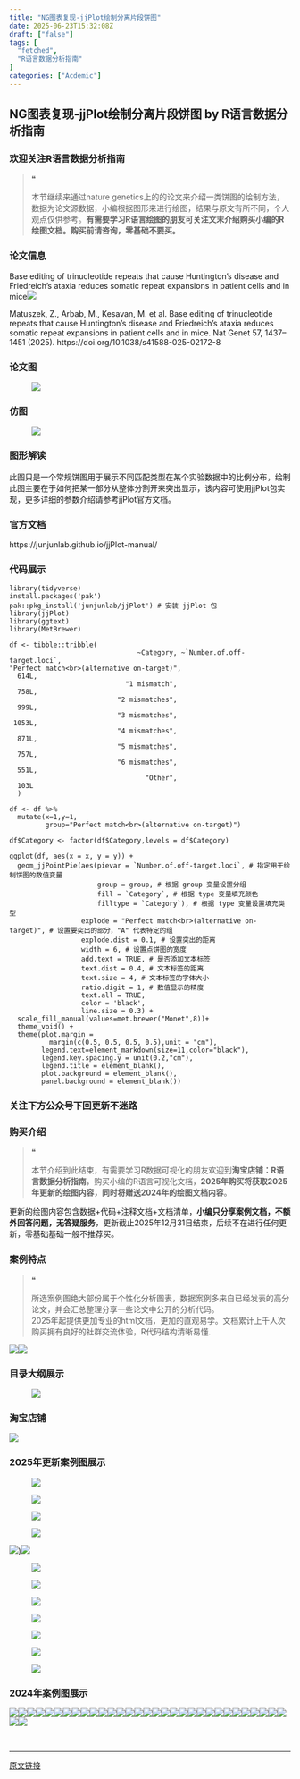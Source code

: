 ```yaml
---
title: "NG图表复现-jjPlot绘制分离片段饼图"
date: 2025-06-23T15:32:08Z
draft: ["false"]
tags: [
  "fetched",
  "R语言数据分析指南"
]
categories: ["Acdemic"]
---
```

NG图表复现-jjPlot绘制分离片段饼图 by R语言数据分析指南
------
<div><section data-tool="mdnice编辑器" data-website="https://www.mdnice.com" data-pm-slice="0 0 []"><h3 data-cacheurl="" data-remoteid="" data-tool="mdnice编辑器"><span></span><span><span leaf="">欢迎关注R语言数据分析指南</span></span><span></span></h3><blockquote><span><span leaf="">❝</span></span><p><span leaf="">本节继续来通过nature genetics上的的论文来介绍一类饼图的绘制方法，数据为论文源数据，小编根据图形来进行绘图，结果与原文有所不同，个人观点仅供参考。</span><strong><span leaf="">有需要学习R语言绘图的朋友可关注文末介绍购买小编的R绘图文档。购买前请咨询，零基础不要买。</span></strong></p></blockquote><h3 data-cacheurl="" data-remoteid="" data-tool="mdnice编辑器"><span></span><span><span leaf="">论文信息</span></span><span></span></h3><p data-tool="mdnice编辑器"><span leaf="">Base editing of trinucleotide repeats that cause Huntington’s disease and Friedreich’s ataxia reduces somatic repeat expansions in patient cells and in mice<img data-src="https://mmbiz.qpic.cn/mmbiz_png/EibnicgwScTAZo1j6yXlnjibhaicEiaUNK0LM3YIpKEmyuILOz9SlwVRv4Z9KRaEnWUS7ibhmPEM4TOGW3KXvkzUISsA/640?wx_fmt=png&amp;from=appmsg" data-ratio="0.4888888888888889" data-type="png" data-w="1080" data-imgfileid="100047966" src="https://mmbiz.qpic.cn/mmbiz_png/EibnicgwScTAZo1j6yXlnjibhaicEiaUNK0LM3YIpKEmyuILOz9SlwVRv4Z9KRaEnWUS7ibhmPEM4TOGW3KXvkzUISsA/640?wx_fmt=png&amp;from=appmsg"></span></p><p data-tool="mdnice编辑器"><span leaf="">Matuszek, Z., Arbab, M., Kesavan, M. et al. Base editing of trinucleotide repeats that cause Huntington’s disease and Friedreich’s ataxia reduces somatic repeat expansions in patient cells and in mice. Nat Genet 57, 1437–1451 (2025). https://doi.org/10.1038/s41588-025-02172-8</span></p><h3 data-cacheurl="" data-remoteid="" data-tool="mdnice编辑器"><span></span><span><span leaf="">论文图</span></span><span></span></h3><figure data-tool="mdnice编辑器"><span leaf=""><img data-src="https://mmbiz.qpic.cn/mmbiz_png/EibnicgwScTAZo1j6yXlnjibhaicEiaUNK0LMQKB73n49Uwt7heWsbbs8BbwJW7C2QHFCRGl73VTvtAzKib3Oa64GrKw/640?wx_fmt=png&amp;from=appmsg" data-ratio="0.4638888888888889" data-type="png" data-w="1080" data-imgfileid="100047965" src="https://mmbiz.qpic.cn/mmbiz_png/EibnicgwScTAZo1j6yXlnjibhaicEiaUNK0LMQKB73n49Uwt7heWsbbs8BbwJW7C2QHFCRGl73VTvtAzKib3Oa64GrKw/640?wx_fmt=png&amp;from=appmsg"></span></figure><h3 data-cacheurl="" data-remoteid="" data-tool="mdnice编辑器"><span></span><span><span leaf="">仿图</span></span><span></span></h3><figure data-tool="mdnice编辑器"><span leaf=""><img data-src="https://mmbiz.qpic.cn/mmbiz_png/EibnicgwScTAZo1j6yXlnjibhaicEiaUNK0LMwbghOwrc6knThwicvWHtVkDuEjt3C4QribnW1ibJ1xxW5wvaxQ4A1Bb7A/640?wx_fmt=png&amp;from=appmsg" data-ratio="0.7157407407407408" data-type="png" data-w="1080" data-imgfileid="100047964" src="https://mmbiz.qpic.cn/mmbiz_png/EibnicgwScTAZo1j6yXlnjibhaicEiaUNK0LMwbghOwrc6knThwicvWHtVkDuEjt3C4QribnW1ibJ1xxW5wvaxQ4A1Bb7A/640?wx_fmt=png&amp;from=appmsg"></span></figure><h3 data-cacheurl="" data-remoteid="" data-tool="mdnice编辑器"><span></span><span><span leaf="">图形解读</span></span><span></span></h3><p data-tool="mdnice编辑器"><span leaf="">此图只是一个常规饼图用于展示不同匹配类型在某个实验数据中的比例分布，绘制此图主要在于如何把某一部分从整体分割开来突出显示，该内容可使用jjPlot包实现，更多详细的参数介绍请参考jjPlot官方文档。</span></p><h3 data-cacheurl="" data-remoteid="" data-tool="mdnice编辑器"><span></span><span><span leaf="">官方文档</span></span><span></span></h3><p data-tool="mdnice编辑器"><span leaf="">https://junjunlab.github.io/jjPlot-manual/</span></p><h3 data-cacheurl="" data-remoteid="" data-tool="mdnice编辑器"><span></span><span><span leaf="">代码展示</span></span><span></span></h3><pre data-tool="mdnice编辑器"><span data-cacheurl="" data-remoteid=""></span><code><span><span leaf="">library</span></span><span leaf="">(tidyverse)</span><span leaf=""><br></span><span leaf="">install.packages(</span><span><span leaf="">'pak'</span></span><span leaf="">)</span><span leaf=""><br></span><span leaf="">pak::pkg_install(</span><span><span leaf="">'junjunlab/jjPlot'</span></span><span leaf="">) </span><span><span leaf=""># 安装 jjPlot 包</span></span><span leaf=""><br></span><span><span leaf="">library</span></span><span leaf="">(jjPlot) </span><span leaf=""><br></span><span><span leaf="">library</span></span><span leaf="">(ggtext)</span><span leaf=""><br></span><span><span leaf="">library</span></span><span leaf="">(MetBrewer)</span><span leaf=""><br></span><span leaf=""><br></span><span leaf="">df &lt;- tibble::tribble(</span><span leaf=""><br></span><span leaf="">                                ~Category, ~`Number.of.off-target.loci`,</span><span leaf=""><br></span><span><span leaf="">"Perfect match&lt;br&gt;(alternative on-target)"</span></span><span leaf="">,                         </span><span><span leaf="">614L</span></span><span leaf="">,</span><span leaf=""><br></span><span leaf="">                             </span><span><span leaf="">"1 mismatch"</span></span><span leaf="">,                         </span><span><span leaf="">758L</span></span><span leaf="">,</span><span leaf=""><br></span><span leaf="">                           </span><span><span leaf="">"2 mismatches"</span></span><span leaf="">,                         </span><span><span leaf="">999L</span></span><span leaf="">,</span><span leaf=""><br></span><span leaf="">                           </span><span><span leaf="">"3 mismatches"</span></span><span leaf="">,                        </span><span><span leaf="">1053L</span></span><span leaf="">,</span><span leaf=""><br></span><span leaf="">                           </span><span><span leaf="">"4 mismatches"</span></span><span leaf="">,                         </span><span><span leaf="">871L</span></span><span leaf="">,</span><span leaf=""><br></span><span leaf="">                           </span><span><span leaf="">"5 mismatches"</span></span><span leaf="">,                         </span><span><span leaf="">757L</span></span><span leaf="">,</span><span leaf=""><br></span><span leaf="">                           </span><span><span leaf="">"6 mismatches"</span></span><span leaf="">,                         </span><span><span leaf="">551L</span></span><span leaf="">,</span><span leaf=""><br></span><span leaf="">                                  </span><span><span leaf="">"Other"</span></span><span leaf="">,                         </span><span><span leaf="">103L</span></span><span leaf=""><br></span><span leaf="">  )</span><span leaf=""><br></span><span leaf=""><br></span><span leaf="">df &lt;- df %&gt;% </span><span leaf=""><br></span><span leaf="">  mutate(x=</span><span><span leaf="">1</span></span><span leaf="">,y=</span><span><span leaf="">1</span></span><span leaf="">,</span><span leaf=""><br></span><span leaf="">         group=</span><span><span leaf="">"Perfect match&lt;br&gt;(alternative on-target)"</span></span><span leaf="">)</span><span leaf=""><br></span><span leaf=""><br></span><span leaf="">df$Category &lt;- factor(df$Category,levels = df$Category)</span><span leaf=""><br></span><span leaf=""><br></span><span leaf="">ggplot(df, aes(x = x, y = y)) +</span><span leaf=""><br></span><span leaf="">  geom_jjPointPie(aes(pievar = `Number.of.off-target.loci`, </span><span><span leaf=""># 指定用于绘制饼图的数值变量</span></span><span leaf=""><br></span><span leaf="">                      group = group, </span><span><span leaf=""># 根据 group 变量设置分组</span></span><span leaf=""><br></span><span leaf="">                      fill = `Category`, </span><span><span leaf=""># 根据 type 变量填充颜色</span></span><span leaf=""><br></span><span leaf="">                      filltype = `Category`), </span><span><span leaf=""># 根据 type 变量设置填充类型</span></span><span leaf=""><br></span><span leaf="">                  explode = </span><span><span leaf="">"Perfect match&lt;br&gt;(alternative on-target)"</span></span><span leaf="">, </span><span><span leaf=""># 设置要突出的部分，"A" 代表特定的组</span></span><span leaf=""><br></span><span leaf="">                  explode.dist = </span><span><span leaf="">0.1</span></span><span leaf="">, </span><span><span leaf=""># 设置突出的距离</span></span><span leaf=""><br></span><span leaf="">                  width = </span><span><span leaf="">6</span></span><span leaf="">, </span><span><span leaf=""># 设置点饼图的宽度</span></span><span leaf=""><br></span><span leaf="">                  add.text = </span><span><span leaf="">TRUE</span></span><span leaf="">, </span><span><span leaf=""># 是否添加文本标签</span></span><span leaf=""><br></span><span leaf="">                  text.dist = </span><span><span leaf="">0.4</span></span><span leaf="">, </span><span><span leaf=""># 文本标签的距离</span></span><span leaf=""><br></span><span leaf="">                  text.size = </span><span><span leaf="">4</span></span><span leaf="">, </span><span><span leaf=""># 文本标签的字体大小</span></span><span leaf=""><br></span><span leaf="">                  ratio.digit = </span><span><span leaf="">1</span></span><span leaf="">, </span><span><span leaf=""># 数值显示的精度</span></span><span leaf=""><br></span><span leaf="">                  text.all = </span><span><span leaf="">TRUE</span></span><span leaf="">,</span><span leaf=""><br></span><span leaf="">                  color = </span><span><span leaf="">'black'</span></span><span leaf="">,</span><span leaf=""><br></span><span leaf="">                  line.size = </span><span><span leaf="">0.3</span></span><span leaf="">) + </span><span leaf=""><br></span><span leaf="">  scale_fill_manual(values=met.brewer(</span><span><span leaf="">"Monet"</span></span><span leaf="">,</span><span><span leaf="">8</span></span><span leaf="">))+</span><span leaf=""><br></span><span leaf="">  theme_void() +</span><span leaf=""><br></span><span leaf="">  theme(plot.margin = </span><span leaf=""><br></span><span leaf="">          margin(c(</span><span><span leaf="">0.5</span></span><span leaf="">, </span><span><span leaf="">0.5</span></span><span leaf="">, </span><span><span leaf="">0.5</span></span><span leaf="">, </span><span><span leaf="">0.5</span></span><span leaf="">),unit = </span><span><span leaf="">"cm"</span></span><span leaf="">),</span><span leaf=""><br></span><span leaf="">        legend.text=element_markdown(size=</span><span><span leaf="">11</span></span><span leaf="">,color=</span><span><span leaf="">"black"</span></span><span leaf="">),</span><span leaf=""><br></span><span leaf="">        legend.key.spacing.y = unit(</span><span><span leaf="">0.2</span></span><span leaf="">,</span><span><span leaf="">"cm"</span></span><span leaf="">),</span><span leaf=""><br></span><span leaf="">        legend.title = element_blank(),</span><span leaf=""><br></span><span leaf="">        plot.background = element_blank(),</span><span leaf=""><br></span><span leaf="">        panel.background = element_blank())</span><span leaf=""><br></span></code></pre><h3 data-cacheurl="" data-remoteid="" data-tool="mdnice编辑器"><span></span><span><span leaf="">关注下方公众号下回更新不迷路</span></span><span></span></h3><section nodeleaf=""><mp-common-profile data-pluginname="mpprofile" data-nickname="R语言数据分析指南" data-alias="YanJANtwo" data-from="0" data-headimg="http://mmbiz.qpic.cn/mmbiz_png/EibnicgwScTAZF0rpeZII9Ltl26VbVagriczTria1fib3XgjwwHEHFjPzkmGpqWDVVHBSzhENictUM2iavAKiaM5lc9USw/0?wx_fmt=png" data-signature="R语言重症爱好者，喜欢绘制各种精美的图表，喜欢的小伙伴可以关注我，跟我一起学习" data-id="Mzg3MzQzNTYzMw==" data-is_biz_ban="0" data-service_type="1" data-verify_status="0"></mp-common-profile></section><h3 data-cacheurl="" data-remoteid="" data-tool="mdnice编辑器"><span></span><span><span leaf="">购买介绍</span></span><span></span></h3><blockquote><span><span leaf="">❝</span></span><p><span leaf="">本节介绍到此结束，有需要学习R数据可视化的朋友欢迎到</span><strong><span leaf="">淘宝店铺：R语言数据分析指南</span></strong><span leaf="">，购买小编的R语言可视化文档，</span><strong><span leaf="">2025年购买将获取2025年更新的绘图内容，同时将赠送2024年的绘图文档内容</span></strong><span leaf="">。</span></p></blockquote><p data-tool="mdnice编辑器"><span leaf="">更新的绘图内容包含数据+代码+注释文档+文档清单，</span><strong><span leaf="">小编只分享案例文档，不额外回答问题，无答疑服务</span></strong><span leaf="">，更新截止2025年12月31日结束，后续不在进行任何更新，零基础基础一般不推荐买。</span></p><h3 data-cacheurl="" data-remoteid="" data-tool="mdnice编辑器"><span></span><span><span leaf="">案例特点</span></span><span></span></h3><blockquote><span><span leaf="">❝</span></span><p><span leaf="">所选案例图绝大部份属于个性化分析图表，数据案例多来自已经发表的高分论文，并会汇总整理分享一些论文中公开的分析代码。</span><span leaf=""><br></span><span leaf="">2025年起提供更加专业的html文档，更加的直观易学。文档累计上千人次购买拥有良好的社群交流体验，R代码结构清晰易懂.</span></p></blockquote><p data-tool="mdnice编辑器"><span leaf=""><img data-src="https://mmbiz.qpic.cn/mmbiz_png/EibnicgwScTAZo1j6yXlnjibhaicEiaUNK0LMLTz874dKzv3hLMpWlnxhXfFyFPt7pbaoM9gyh1ANB68zrJXJicp71icg/640?wx_fmt=png&amp;from=appmsg" data-ratio="0.9481481481481482" data-type="png" data-w="1080" data-imgfileid="100047968" src="https://mmbiz.qpic.cn/mmbiz_png/EibnicgwScTAZo1j6yXlnjibhaicEiaUNK0LMLTz874dKzv3hLMpWlnxhXfFyFPt7pbaoM9gyh1ANB68zrJXJicp71icg/640?wx_fmt=png&amp;from=appmsg"><img data-src="https://mmbiz.qpic.cn/mmbiz_png/EibnicgwScTAZo1j6yXlnjibhaicEiaUNK0LME8DulLib3YjI7VlibrzFuLUCSlunNWGE06FibbJlauKssWhk9CyG4zXfQ/640?wx_fmt=png&amp;from=appmsg" data-ratio="0.8712962962962963" data-type="png" data-w="1080" data-imgfileid="100047967" src="https://mmbiz.qpic.cn/mmbiz_png/EibnicgwScTAZo1j6yXlnjibhaicEiaUNK0LME8DulLib3YjI7VlibrzFuLUCSlunNWGE06FibbJlauKssWhk9CyG4zXfQ/640?wx_fmt=png&amp;from=appmsg"></span></p><h3 data-cacheurl="" data-remoteid="" data-tool="mdnice编辑器"><span></span><span><span leaf="">目录大纲展示</span></span><span></span></h3><figure data-tool="mdnice编辑器"><span leaf=""><img data-src="https://mmbiz.qpic.cn/mmbiz_png/EibnicgwScTAZo1j6yXlnjibhaicEiaUNK0LMIwjqPwHdQLtaGT6dv8IXicFJguUOia9r4h9UV02NIcdODVKfaGujkmvA/640?wx_fmt=png&amp;from=appmsg" data-ratio="0.4722222222222222" data-type="png" data-w="1080" data-imgfileid="100047973" src="https://mmbiz.qpic.cn/mmbiz_png/EibnicgwScTAZo1j6yXlnjibhaicEiaUNK0LMIwjqPwHdQLtaGT6dv8IXicFJguUOia9r4h9UV02NIcdODVKfaGujkmvA/640?wx_fmt=png&amp;from=appmsg"></span></figure><h3 data-cacheurl="" data-remoteid="" data-tool="mdnice编辑器"><span></span><span><span leaf="">淘宝店铺</span></span><span></span></h3><section nodeleaf=""><img data-src="https://mmbiz.qpic.cn/mmbiz_jpg/EibnicgwScTAbvhPDLGT8NaialEsht92PTYNJWpmVLfoYGic1uha5FyBrDCibibZCLjiazgvpT1XcdwibfVywD2el0VAgg/640?wx_fmt=jpeg" data-ratio="1.0210420841683367" data-s="300,640" data-type="jpeg" data-w="998" type="block" data-imgfileid="100019415" src="https://mmbiz.qpic.cn/mmbiz_jpg/EibnicgwScTAbvhPDLGT8NaialEsht92PTYNJWpmVLfoYGic1uha5FyBrDCibibZCLjiazgvpT1XcdwibfVywD2el0VAgg/640?wx_fmt=jpeg"></section><h3 data-cacheurl="" data-remoteid="" data-tool="mdnice编辑器"><span></span><span><span leaf="">2025年更新案例图展示</span></span><span></span></h3><figure data-tool="mdnice编辑器"><span leaf=""><img data-src="https://mmbiz.qpic.cn/mmbiz_jpg/EibnicgwScTAZo1j6yXlnjibhaicEiaUNK0LM9pibfx2iaZo4WHbxEAjmGJibPRuJSkuXKKzB4Z1fo3P1HUHUhwnia36dLA/640?wx_fmt=jpeg&amp;from=appmsg" data-ratio="0.44351851851851853" data-type="jpeg" data-w="1080" data-imgfileid="100047971" src="https://mmbiz.qpic.cn/mmbiz_jpg/EibnicgwScTAZo1j6yXlnjibhaicEiaUNK0LM9pibfx2iaZo4WHbxEAjmGJibPRuJSkuXKKzB4Z1fo3P1HUHUhwnia36dLA/640?wx_fmt=jpeg&amp;from=appmsg"></span></figure><figure data-tool="mdnice编辑器"><span leaf=""><img data-src="https://mmbiz.qpic.cn/mmbiz_jpg/EibnicgwScTAZo1j6yXlnjibhaicEiaUNK0LMaGGmaRLNXicEiaT22mGO1HTZH9PQdaNLHG1VTxGXv5tN4s5SSZGtQSyg/640?wx_fmt=jpeg&amp;from=appmsg" data-ratio="0.5148148148148148" data-type="jpeg" data-w="1080" data-imgfileid="100047969" src="https://mmbiz.qpic.cn/mmbiz_jpg/EibnicgwScTAZo1j6yXlnjibhaicEiaUNK0LMaGGmaRLNXicEiaT22mGO1HTZH9PQdaNLHG1VTxGXv5tN4s5SSZGtQSyg/640?wx_fmt=jpeg&amp;from=appmsg"></span></figure><figure data-tool="mdnice编辑器"><span leaf=""><img data-src="https://mmbiz.qpic.cn/mmbiz_jpg/EibnicgwScTAZo1j6yXlnjibhaicEiaUNK0LMUebRAAJpK1nlk3ulIKyeTl7p5ddkwOxtB9UkicMWqfZNxEQCRmX9Yug/640?wx_fmt=jpeg&amp;from=appmsg" data-ratio="0.41944444444444445" data-type="jpeg" data-w="1080" data-imgfileid="100047972" src="https://mmbiz.qpic.cn/mmbiz_jpg/EibnicgwScTAZo1j6yXlnjibhaicEiaUNK0LMUebRAAJpK1nlk3ulIKyeTl7p5ddkwOxtB9UkicMWqfZNxEQCRmX9Yug/640?wx_fmt=jpeg&amp;from=appmsg"></span></figure><figure data-tool="mdnice编辑器"><span leaf=""><img data-src="https://mmbiz.qpic.cn/mmbiz_jpg/EibnicgwScTAZo1j6yXlnjibhaicEiaUNK0LMSxPuTHAT0W86YhaMPq3oX9kXM3GFpdzziawkyLoP5IzozfV12FJY4Ww/640?wx_fmt=jpeg&amp;from=appmsg" data-ratio="0.45" data-type="jpeg" data-w="1080" data-imgfileid="100047970" src="https://mmbiz.qpic.cn/mmbiz_jpg/EibnicgwScTAZo1j6yXlnjibhaicEiaUNK0LMSxPuTHAT0W86YhaMPq3oX9kXM3GFpdzziawkyLoP5IzozfV12FJY4Ww/640?wx_fmt=jpeg&amp;from=appmsg"></span></figure><p data-tool="mdnice编辑器"><span leaf=""><img data-src="https://mmbiz.qpic.cn/mmbiz_jpg/EibnicgwScTAZo1j6yXlnjibhaicEiaUNK0LMxoWDopN4aLvulRO6X6jNHlIuSu0cXsoTDrogymeK2vBOh7NcWkicPog/640?wx_fmt=jpeg&amp;from=appmsg" data-ratio="0.4824074074074074" data-type="jpeg" data-w="1080" data-imgfileid="100047977" src="https://mmbiz.qpic.cn/mmbiz_jpg/EibnicgwScTAZo1j6yXlnjibhaicEiaUNK0LMxoWDopN4aLvulRO6X6jNHlIuSu0cXsoTDrogymeK2vBOh7NcWkicPog/640?wx_fmt=jpeg&amp;from=appmsg">)<img data-src="https://mmbiz.qpic.cn/mmbiz_jpg/EibnicgwScTAZo1j6yXlnjibhaicEiaUNK0LMgxPBibotDxXBDquiaiaic6N4J6ptDG2I1zDE36wX4136d9mNgVeuichLvxA/640?wx_fmt=jpeg&amp;from=appmsg" data-ratio="0.42777777777777776" data-type="jpeg" data-w="1080" data-imgfileid="100047975" src="https://mmbiz.qpic.cn/mmbiz_jpg/EibnicgwScTAZo1j6yXlnjibhaicEiaUNK0LMgxPBibotDxXBDquiaiaic6N4J6ptDG2I1zDE36wX4136d9mNgVeuichLvxA/640?wx_fmt=jpeg&amp;from=appmsg"></span></p><figure data-tool="mdnice编辑器"><span leaf=""><img data-src="https://mmbiz.qpic.cn/mmbiz_jpg/EibnicgwScTAZo1j6yXlnjibhaicEiaUNK0LMvibviaCClnCXzQOf2xtRl5EQBkQ4WjsnoXG0Luxt8Poo9P3Gt6QjndSQ/640?wx_fmt=jpeg&amp;from=appmsg" data-ratio="0.41944444444444445" data-type="jpeg" data-w="1080" data-imgfileid="100047978" src="https://mmbiz.qpic.cn/mmbiz_jpg/EibnicgwScTAZo1j6yXlnjibhaicEiaUNK0LMvibviaCClnCXzQOf2xtRl5EQBkQ4WjsnoXG0Luxt8Poo9P3Gt6QjndSQ/640?wx_fmt=jpeg&amp;from=appmsg"></span></figure><figure data-tool="mdnice编辑器"><span leaf=""><img data-src="https://mmbiz.qpic.cn/mmbiz_jpg/EibnicgwScTAZo1j6yXlnjibhaicEiaUNK0LMSia1hvvBicssENgJib1gpiaemDzTWUuUG3keseTvkWHOsT14tbiboUL43CQ/640?wx_fmt=jpeg&amp;from=appmsg" data-ratio="0.4287037037037037" data-type="jpeg" data-w="1080" data-imgfileid="100047974" src="https://mmbiz.qpic.cn/mmbiz_jpg/EibnicgwScTAZo1j6yXlnjibhaicEiaUNK0LMSia1hvvBicssENgJib1gpiaemDzTWUuUG3keseTvkWHOsT14tbiboUL43CQ/640?wx_fmt=jpeg&amp;from=appmsg"></span></figure><figure data-tool="mdnice编辑器"><span leaf=""><img data-src="https://mmbiz.qpic.cn/mmbiz_jpg/EibnicgwScTAZo1j6yXlnjibhaicEiaUNK0LMwXnedUqBTGRgXlhXPyKXNFYYHbsfnbPz7ibD06MPA3Y7FkpvKG2icBiaw/640?wx_fmt=jpeg&amp;from=appmsg" data-ratio="0.42592592592592593" data-type="jpeg" data-w="1080" data-imgfileid="100047976" src="https://mmbiz.qpic.cn/mmbiz_jpg/EibnicgwScTAZo1j6yXlnjibhaicEiaUNK0LMwXnedUqBTGRgXlhXPyKXNFYYHbsfnbPz7ibD06MPA3Y7FkpvKG2icBiaw/640?wx_fmt=jpeg&amp;from=appmsg"></span></figure><figure data-tool="mdnice编辑器"><span leaf=""><img data-src="https://mmbiz.qpic.cn/mmbiz_jpg/EibnicgwScTAZo1j6yXlnjibhaicEiaUNK0LMOYKgEHHr5169WFic1LyibO0KAf7Z2tia1KUv0gGImbyA1k4gCkibkDu7tg/640?wx_fmt=jpeg&amp;from=appmsg" data-ratio="0.4212962962962963" data-type="jpeg" data-w="1080" data-imgfileid="100047983" src="https://mmbiz.qpic.cn/mmbiz_jpg/EibnicgwScTAZo1j6yXlnjibhaicEiaUNK0LMOYKgEHHr5169WFic1LyibO0KAf7Z2tia1KUv0gGImbyA1k4gCkibkDu7tg/640?wx_fmt=jpeg&amp;from=appmsg"></span></figure><figure data-tool="mdnice编辑器"><span leaf=""><img data-src="https://mmbiz.qpic.cn/mmbiz_png/EibnicgwScTAZo1j6yXlnjibhaicEiaUNK0LMQ8f5krgZMs1VOkKUt6klmP9lry3Dxwr2WhfcBEBSRlKkQGFCC7OxRQ/640?wx_fmt=png&amp;from=appmsg" data-ratio="0.4255555555555556" data-type="png" data-w="900" data-imgfileid="100047981" src="https://mmbiz.qpic.cn/mmbiz_png/EibnicgwScTAZo1j6yXlnjibhaicEiaUNK0LMQ8f5krgZMs1VOkKUt6klmP9lry3Dxwr2WhfcBEBSRlKkQGFCC7OxRQ/640?wx_fmt=png&amp;from=appmsg"></span></figure><figure data-tool="mdnice编辑器"><span leaf=""><img data-src="https://mmbiz.qpic.cn/mmbiz_png/EibnicgwScTAZo1j6yXlnjibhaicEiaUNK0LMK3riaM0F2vfQc6Uu5wWw8JgvvyVeuOpQ0FfpneHqc2w7ibqEdtC8MicMw/640?wx_fmt=png&amp;from=appmsg" data-ratio="0.4255555555555556" data-type="png" data-w="900" data-imgfileid="100047982" src="https://mmbiz.qpic.cn/mmbiz_png/EibnicgwScTAZo1j6yXlnjibhaicEiaUNK0LMK3riaM0F2vfQc6Uu5wWw8JgvvyVeuOpQ0FfpneHqc2w7ibqEdtC8MicMw/640?wx_fmt=png&amp;from=appmsg"></span></figure><figure data-tool="mdnice编辑器"><span leaf=""><img data-src="https://mmbiz.qpic.cn/mmbiz_png/EibnicgwScTAZo1j6yXlnjibhaicEiaUNK0LMPSJsRSYqumfwdiashH9OABANhpIOQIff8vcR8aXvdgiaEcVoMpiaGEBicA/640?wx_fmt=png&amp;from=appmsg" data-ratio="0.4255555555555556" data-type="png" data-w="900" data-imgfileid="100047980" src="https://mmbiz.qpic.cn/mmbiz_png/EibnicgwScTAZo1j6yXlnjibhaicEiaUNK0LMPSJsRSYqumfwdiashH9OABANhpIOQIff8vcR8aXvdgiaEcVoMpiaGEBicA/640?wx_fmt=png&amp;from=appmsg"></span></figure><h3 data-cacheurl="" data-remoteid="" data-tool="mdnice编辑器"><span></span><span><span leaf="">2024年案例图展示</span></span><span></span></h3><p data-tool="mdnice编辑器"><span leaf=""><img data-src="https://mmbiz.qpic.cn/mmbiz_png/EibnicgwScTAZo1j6yXlnjibhaicEiaUNK0LMXNMdZ20IxAdLBLtPXZDicDiaU8rXEGQKxWF8B3yPlWF9erwHafWkXChw/640?wx_fmt=png&amp;from=appmsg" data-ratio="0.4255555555555556" data-type="png" data-w="900" data-imgfileid="100047979" src="https://mmbiz.qpic.cn/mmbiz_png/EibnicgwScTAZo1j6yXlnjibhaicEiaUNK0LMXNMdZ20IxAdLBLtPXZDicDiaU8rXEGQKxWF8B3yPlWF9erwHafWkXChw/640?wx_fmt=png&amp;from=appmsg"><img data-src="https://mmbiz.qpic.cn/mmbiz_png/EibnicgwScTAZo1j6yXlnjibhaicEiaUNK0LMrbCPvvjnGyQyq18ZqvMWXUPicia8DORzos9ib0tWgPO9H6LiaS2L21hzQg/640?wx_fmt=png&amp;from=appmsg" data-ratio="0.4255555555555556" data-type="png" data-w="900" data-imgfileid="100047986" src="https://mmbiz.qpic.cn/mmbiz_png/EibnicgwScTAZo1j6yXlnjibhaicEiaUNK0LMrbCPvvjnGyQyq18ZqvMWXUPicia8DORzos9ib0tWgPO9H6LiaS2L21hzQg/640?wx_fmt=png&amp;from=appmsg"><img data-src="https://mmbiz.qpic.cn/mmbiz_png/EibnicgwScTAZo1j6yXlnjibhaicEiaUNK0LMZBaf8aawicx0mfp7XiasVA4FHG7z4mWwvt2UKbIfMg2eBeGVEaeKroaw/640?wx_fmt=png&amp;from=appmsg" data-ratio="0.4255555555555556" data-type="png" data-w="900" data-imgfileid="100047984" src="https://mmbiz.qpic.cn/mmbiz_png/EibnicgwScTAZo1j6yXlnjibhaicEiaUNK0LMZBaf8aawicx0mfp7XiasVA4FHG7z4mWwvt2UKbIfMg2eBeGVEaeKroaw/640?wx_fmt=png&amp;from=appmsg"><img data-src="https://mmbiz.qpic.cn/mmbiz_png/EibnicgwScTAZo1j6yXlnjibhaicEiaUNK0LMgzUJOyXjRI1EmfUAn8haXRFKL9adfX0c4fpm6bTKic8uJorUubr02hA/640?wx_fmt=png&amp;from=appmsg" data-ratio="0.4255555555555556" data-type="png" data-w="900" data-imgfileid="100047988" src="https://mmbiz.qpic.cn/mmbiz_png/EibnicgwScTAZo1j6yXlnjibhaicEiaUNK0LMgzUJOyXjRI1EmfUAn8haXRFKL9adfX0c4fpm6bTKic8uJorUubr02hA/640?wx_fmt=png&amp;from=appmsg"><img data-src="https://mmbiz.qpic.cn/mmbiz_png/EibnicgwScTAZo1j6yXlnjibhaicEiaUNK0LMB1Cs6x97TsoxTYC6J24WibRwriaTnoI3BVRVqDGJEUkQbicNWu6IUftibQ/640?wx_fmt=png&amp;from=appmsg" data-ratio="0.4255555555555556" data-type="png" data-w="900" data-imgfileid="100047987" src="https://mmbiz.qpic.cn/mmbiz_png/EibnicgwScTAZo1j6yXlnjibhaicEiaUNK0LMB1Cs6x97TsoxTYC6J24WibRwriaTnoI3BVRVqDGJEUkQbicNWu6IUftibQ/640?wx_fmt=png&amp;from=appmsg"><img data-src="https://mmbiz.qpic.cn/mmbiz_png/EibnicgwScTAZo1j6yXlnjibhaicEiaUNK0LMBfxESYiadfGM3Rcfmica1k1uj3P6O6aTtSzstD0e6B8ksP1Q6ySibMEqw/640?wx_fmt=png&amp;from=appmsg" data-ratio="0.4255555555555556" data-type="png" data-w="900" data-imgfileid="100047985" src="https://mmbiz.qpic.cn/mmbiz_png/EibnicgwScTAZo1j6yXlnjibhaicEiaUNK0LMBfxESYiadfGM3Rcfmica1k1uj3P6O6aTtSzstD0e6B8ksP1Q6ySibMEqw/640?wx_fmt=png&amp;from=appmsg"><img data-src="https://mmbiz.qpic.cn/mmbiz_png/EibnicgwScTAZo1j6yXlnjibhaicEiaUNK0LMJD2KiaqGjpqTYv3GQB1zDMY75VnwO0bK6FG2z29dQQZu3YDhxeQFjZA/640?wx_fmt=png&amp;from=appmsg" data-ratio="0.4255555555555556" data-type="png" data-w="900" data-imgfileid="100047992" src="https://mmbiz.qpic.cn/mmbiz_png/EibnicgwScTAZo1j6yXlnjibhaicEiaUNK0LMJD2KiaqGjpqTYv3GQB1zDMY75VnwO0bK6FG2z29dQQZu3YDhxeQFjZA/640?wx_fmt=png&amp;from=appmsg"><img data-src="https://mmbiz.qpic.cn/mmbiz_png/EibnicgwScTAZo1j6yXlnjibhaicEiaUNK0LMTn36oatgWaAfh4fqyRu2tIT0w1wu5NXIsib1KUOnbibCweDG5LwoSX3A/640?wx_fmt=png&amp;from=appmsg" data-ratio="0.4255555555555556" data-type="png" data-w="900" data-imgfileid="100047989" src="https://mmbiz.qpic.cn/mmbiz_png/EibnicgwScTAZo1j6yXlnjibhaicEiaUNK0LMTn36oatgWaAfh4fqyRu2tIT0w1wu5NXIsib1KUOnbibCweDG5LwoSX3A/640?wx_fmt=png&amp;from=appmsg"><img data-src="https://mmbiz.qpic.cn/mmbiz_png/EibnicgwScTAZo1j6yXlnjibhaicEiaUNK0LMg8lIthSHC47icO2kQop5sps8GThPQicY6VQFwUiaKrkGjiboxpZRtIQlUQ/640?wx_fmt=png&amp;from=appmsg" data-ratio="0.4255555555555556" data-type="png" data-w="900" data-imgfileid="100047993" src="https://mmbiz.qpic.cn/mmbiz_png/EibnicgwScTAZo1j6yXlnjibhaicEiaUNK0LMg8lIthSHC47icO2kQop5sps8GThPQicY6VQFwUiaKrkGjiboxpZRtIQlUQ/640?wx_fmt=png&amp;from=appmsg"><img data-src="https://mmbiz.qpic.cn/mmbiz_png/EibnicgwScTAZo1j6yXlnjibhaicEiaUNK0LMJPHJet0sAaDmPK7MiaA5znOZcxh8bFAI7Mzh8xOSXesDVx9OibzYRdcw/640?wx_fmt=png&amp;from=appmsg" data-ratio="0.4255555555555556" data-type="png" data-w="900" data-imgfileid="100047991" src="https://mmbiz.qpic.cn/mmbiz_png/EibnicgwScTAZo1j6yXlnjibhaicEiaUNK0LMJPHJet0sAaDmPK7MiaA5znOZcxh8bFAI7Mzh8xOSXesDVx9OibzYRdcw/640?wx_fmt=png&amp;from=appmsg"><img data-src="https://mmbiz.qpic.cn/mmbiz_png/EibnicgwScTAZo1j6yXlnjibhaicEiaUNK0LMRkvegsX7teLibSNBNCTUia6qxnwhUpSg6wzDqpLBGpjIHmiaBIrO1jYZA/640?wx_fmt=png&amp;from=appmsg" data-ratio="0.4255555555555556" data-type="png" data-w="900" data-imgfileid="100047990" src="https://mmbiz.qpic.cn/mmbiz_png/EibnicgwScTAZo1j6yXlnjibhaicEiaUNK0LMRkvegsX7teLibSNBNCTUia6qxnwhUpSg6wzDqpLBGpjIHmiaBIrO1jYZA/640?wx_fmt=png&amp;from=appmsg"><img data-src="https://mmbiz.qpic.cn/mmbiz_png/EibnicgwScTAZo1j6yXlnjibhaicEiaUNK0LM9aK4LWGVia63Z2R5GTN6z3FRG5YAyDOLAUnsTg0banyy9svydroC5HA/640?wx_fmt=png&amp;from=appmsg" data-ratio="0.4255555555555556" data-type="png" data-w="900" data-imgfileid="100047997" src="https://mmbiz.qpic.cn/mmbiz_png/EibnicgwScTAZo1j6yXlnjibhaicEiaUNK0LM9aK4LWGVia63Z2R5GTN6z3FRG5YAyDOLAUnsTg0banyy9svydroC5HA/640?wx_fmt=png&amp;from=appmsg"><img data-src="https://mmbiz.qpic.cn/mmbiz_png/EibnicgwScTAZo1j6yXlnjibhaicEiaUNK0LM77DgNrf9xNuKh98ubPZ6UprWoxenFTqCWqQuZIBM8lzkib8hicus3y9Q/640?wx_fmt=png&amp;from=appmsg" data-ratio="0.4255555555555556" data-type="png" data-w="900" data-imgfileid="100047995" src="https://mmbiz.qpic.cn/mmbiz_png/EibnicgwScTAZo1j6yXlnjibhaicEiaUNK0LM77DgNrf9xNuKh98ubPZ6UprWoxenFTqCWqQuZIBM8lzkib8hicus3y9Q/640?wx_fmt=png&amp;from=appmsg"><img data-src="https://mmbiz.qpic.cn/mmbiz_png/EibnicgwScTAZo1j6yXlnjibhaicEiaUNK0LM9NPial7X4AY8h5GEQ5MTZZwaL0yN3UNA9fEtne9WhRtib2icSkYPQdr0Q/640?wx_fmt=png&amp;from=appmsg" data-ratio="0.4255555555555556" data-type="png" data-w="900" data-imgfileid="100047998" src="https://mmbiz.qpic.cn/mmbiz_png/EibnicgwScTAZo1j6yXlnjibhaicEiaUNK0LM9NPial7X4AY8h5GEQ5MTZZwaL0yN3UNA9fEtne9WhRtib2icSkYPQdr0Q/640?wx_fmt=png&amp;from=appmsg"><img data-src="https://mmbiz.qpic.cn/mmbiz_png/EibnicgwScTAZo1j6yXlnjibhaicEiaUNK0LMYhexbbeZyzhHoqRcUMibjF7MAU8IJOBoOJhKYjtaTfr44dbiaFw8VDwQ/640?wx_fmt=png&amp;from=appmsg" data-ratio="0.4255555555555556" data-type="png" data-w="900" data-imgfileid="100047994" src="https://mmbiz.qpic.cn/mmbiz_png/EibnicgwScTAZo1j6yXlnjibhaicEiaUNK0LMYhexbbeZyzhHoqRcUMibjF7MAU8IJOBoOJhKYjtaTfr44dbiaFw8VDwQ/640?wx_fmt=png&amp;from=appmsg"><img data-src="https://mmbiz.qpic.cn/mmbiz_png/EibnicgwScTAZo1j6yXlnjibhaicEiaUNK0LMnwv40GzMLUllUrwKWUgqIxAj7MSs4sSLVU2iap1ZwwoyEb3HCHJEFMg/640?wx_fmt=png&amp;from=appmsg" data-ratio="0.4255555555555556" data-type="png" data-w="900" data-imgfileid="100047996" src="https://mmbiz.qpic.cn/mmbiz_png/EibnicgwScTAZo1j6yXlnjibhaicEiaUNK0LMnwv40GzMLUllUrwKWUgqIxAj7MSs4sSLVU2iap1ZwwoyEb3HCHJEFMg/640?wx_fmt=png&amp;from=appmsg"><img data-src="https://mmbiz.qpic.cn/mmbiz_png/EibnicgwScTAZo1j6yXlnjibhaicEiaUNK0LMpSHq7ChqRdRfpOGE2icdEaU8cEHrN8gsia45p4ke6Gl6kbshtF5liciatg/640?wx_fmt=png&amp;from=appmsg" data-ratio="0.4255555555555556" data-type="png" data-w="900" data-imgfileid="100048002" src="https://mmbiz.qpic.cn/mmbiz_png/EibnicgwScTAZo1j6yXlnjibhaicEiaUNK0LMpSHq7ChqRdRfpOGE2icdEaU8cEHrN8gsia45p4ke6Gl6kbshtF5liciatg/640?wx_fmt=png&amp;from=appmsg"><img data-src="https://mmbiz.qpic.cn/mmbiz_png/EibnicgwScTAZo1j6yXlnjibhaicEiaUNK0LMIseSLYh3VLOqUyDZUpg8bicPnhvkS5Zickc1MV9WLJZO1XBU5tnY2Ehw/640?wx_fmt=png&amp;from=appmsg" data-ratio="0.4255555555555556" data-type="png" data-w="900" data-imgfileid="100048000" src="https://mmbiz.qpic.cn/mmbiz_png/EibnicgwScTAZo1j6yXlnjibhaicEiaUNK0LMIseSLYh3VLOqUyDZUpg8bicPnhvkS5Zickc1MV9WLJZO1XBU5tnY2Ehw/640?wx_fmt=png&amp;from=appmsg"><img data-src="https://mmbiz.qpic.cn/mmbiz_png/EibnicgwScTAZo1j6yXlnjibhaicEiaUNK0LMSS5UdwVs78iagGu7FSGsPNsgdVKZT83dntC65YfJwDUUAAR1hDRVrBg/640?wx_fmt=png&amp;from=appmsg" data-ratio="0.4255555555555556" data-type="png" data-w="900" data-imgfileid="100048001" src="https://mmbiz.qpic.cn/mmbiz_png/EibnicgwScTAZo1j6yXlnjibhaicEiaUNK0LMSS5UdwVs78iagGu7FSGsPNsgdVKZT83dntC65YfJwDUUAAR1hDRVrBg/640?wx_fmt=png&amp;from=appmsg"><img data-src="https://mmbiz.qpic.cn/mmbiz_png/EibnicgwScTAZo1j6yXlnjibhaicEiaUNK0LMKa2QgvjsqCSakaibtvtyOfP0NdicJfEKblHpUKFR9vOhcTuN2byomd9w/640?wx_fmt=png&amp;from=appmsg" data-ratio="0.4255555555555556" data-type="png" data-w="900" data-imgfileid="100047999" src="https://mmbiz.qpic.cn/mmbiz_png/EibnicgwScTAZo1j6yXlnjibhaicEiaUNK0LMKa2QgvjsqCSakaibtvtyOfP0NdicJfEKblHpUKFR9vOhcTuN2byomd9w/640?wx_fmt=png&amp;from=appmsg"><img data-src="https://mmbiz.qpic.cn/mmbiz_png/EibnicgwScTAZo1j6yXlnjibhaicEiaUNK0LM9jGj2xEfDZRu9cdwL7ibZFUicsH2fN1OfibCEF36fz4W824VbBmONxfgQ/640?wx_fmt=png&amp;from=appmsg" data-ratio="0.4255555555555556" data-type="png" data-w="900" data-imgfileid="100048003" src="https://mmbiz.qpic.cn/mmbiz_png/EibnicgwScTAZo1j6yXlnjibhaicEiaUNK0LM9jGj2xEfDZRu9cdwL7ibZFUicsH2fN1OfibCEF36fz4W824VbBmONxfgQ/640?wx_fmt=png&amp;from=appmsg"><img data-src="https://mmbiz.qpic.cn/mmbiz_png/EibnicgwScTAZo1j6yXlnjibhaicEiaUNK0LMQeqwicx1W9zJBVHPaNibTRZ2CUJpX4W6sEtkvmic5XxlibAyEHKFRqRn1g/640?wx_fmt=png&amp;from=appmsg" data-ratio="0.4255555555555556" data-type="png" data-w="900" data-imgfileid="100048005" src="https://mmbiz.qpic.cn/mmbiz_png/EibnicgwScTAZo1j6yXlnjibhaicEiaUNK0LMQeqwicx1W9zJBVHPaNibTRZ2CUJpX4W6sEtkvmic5XxlibAyEHKFRqRn1g/640?wx_fmt=png&amp;from=appmsg"><img data-src="https://mmbiz.qpic.cn/mmbiz_png/EibnicgwScTAZo1j6yXlnjibhaicEiaUNK0LMWh8MaVJRdicv7ZgBOAsbQiavykOuclg2bYsAyiaEGCic28T4xIaH50jicFQ/640?wx_fmt=png&amp;from=appmsg" data-ratio="0.4255555555555556" data-type="png" data-w="900" data-imgfileid="100048007" src="https://mmbiz.qpic.cn/mmbiz_png/EibnicgwScTAZo1j6yXlnjibhaicEiaUNK0LMWh8MaVJRdicv7ZgBOAsbQiavykOuclg2bYsAyiaEGCic28T4xIaH50jicFQ/640?wx_fmt=png&amp;from=appmsg"><img data-src="https://mmbiz.qpic.cn/mmbiz_png/EibnicgwScTAZo1j6yXlnjibhaicEiaUNK0LMqIy0bBqhoia6tHkTrIFqZ9R7ibsvoDqlAcen0icPy9ibHa1mr2JNRoVOfQ/640?wx_fmt=png&amp;from=appmsg" data-ratio="0.4255555555555556" data-type="png" data-w="900" data-imgfileid="100048006" src="https://mmbiz.qpic.cn/mmbiz_png/EibnicgwScTAZo1j6yXlnjibhaicEiaUNK0LMqIy0bBqhoia6tHkTrIFqZ9R7ibsvoDqlAcen0icPy9ibHa1mr2JNRoVOfQ/640?wx_fmt=png&amp;from=appmsg"><img data-src="https://mmbiz.qpic.cn/mmbiz_png/EibnicgwScTAZo1j6yXlnjibhaicEiaUNK0LM9YtYtjdWhHOhuGUGwnkicBW57g5oeAhvTJ5enRziaUwl6W844ygD4pdQ/640?wx_fmt=png&amp;from=appmsg" data-ratio="0.4255555555555556" data-type="png" data-w="900" data-imgfileid="100048004" src="https://mmbiz.qpic.cn/mmbiz_png/EibnicgwScTAZo1j6yXlnjibhaicEiaUNK0LM9YtYtjdWhHOhuGUGwnkicBW57g5oeAhvTJ5enRziaUwl6W844ygD4pdQ/640?wx_fmt=png&amp;from=appmsg"><img data-src="https://mmbiz.qpic.cn/mmbiz_png/EibnicgwScTAZo1j6yXlnjibhaicEiaUNK0LM1xibf4r9MOZ9vxZVCPicon4X6ib9RTwPwB2dwomCdOeeSzVWV32gE4e2A/640?wx_fmt=png&amp;from=appmsg" data-ratio="0.4255555555555556" data-type="png" data-w="900" data-imgfileid="100048008" src="https://mmbiz.qpic.cn/mmbiz_png/EibnicgwScTAZo1j6yXlnjibhaicEiaUNK0LM1xibf4r9MOZ9vxZVCPicon4X6ib9RTwPwB2dwomCdOeeSzVWV32gE4e2A/640?wx_fmt=png&amp;from=appmsg"><img data-src="https://mmbiz.qpic.cn/mmbiz_png/EibnicgwScTAZo1j6yXlnjibhaicEiaUNK0LMdOGSlHkYeZPiapN5w5UKzVL7VIYImujEhOk9X8Jx1A0EqZsInnOCPPA/640?wx_fmt=png&amp;from=appmsg" data-ratio="0.4255555555555556" data-type="png" data-w="900" data-imgfileid="100048011" src="https://mmbiz.qpic.cn/mmbiz_png/EibnicgwScTAZo1j6yXlnjibhaicEiaUNK0LMdOGSlHkYeZPiapN5w5UKzVL7VIYImujEhOk9X8Jx1A0EqZsInnOCPPA/640?wx_fmt=png&amp;from=appmsg"><img data-src="https://mmbiz.qpic.cn/mmbiz_png/EibnicgwScTAZo1j6yXlnjibhaicEiaUNK0LMHgIMsv4mVg6UVx8ppCUfiacoSUP9aPcWLICRva2rlbriav6OhEBDa0PQ/640?wx_fmt=png&amp;from=appmsg" data-ratio="0.4255555555555556" data-type="png" data-w="900" data-imgfileid="100048013" src="https://mmbiz.qpic.cn/mmbiz_png/EibnicgwScTAZo1j6yXlnjibhaicEiaUNK0LMHgIMsv4mVg6UVx8ppCUfiacoSUP9aPcWLICRva2rlbriav6OhEBDa0PQ/640?wx_fmt=png&amp;from=appmsg"><img data-src="https://mmbiz.qpic.cn/mmbiz_png/EibnicgwScTAZo1j6yXlnjibhaicEiaUNK0LMicJbiaURaktJIwjqu0swQUnaqcvg7uZYSR2YImJSCtLA4wvHUZLEic46Q/640?wx_fmt=png&amp;from=appmsg" data-ratio="0.4255555555555556" data-type="png" data-w="900" data-imgfileid="100048009" src="https://mmbiz.qpic.cn/mmbiz_png/EibnicgwScTAZo1j6yXlnjibhaicEiaUNK0LMicJbiaURaktJIwjqu0swQUnaqcvg7uZYSR2YImJSCtLA4wvHUZLEic46Q/640?wx_fmt=png&amp;from=appmsg"><img data-src="https://mmbiz.qpic.cn/mmbiz_png/EibnicgwScTAZo1j6yXlnjibhaicEiaUNK0LMOIdEcvN6IfJricQbMWX4U8apaFmyB8apHIkibsPhLAGnicMBfTQ3pVeCg/640?wx_fmt=png&amp;from=appmsg" data-ratio="0.4255555555555556" data-type="png" data-w="900" data-imgfileid="100048012" src="https://mmbiz.qpic.cn/mmbiz_png/EibnicgwScTAZo1j6yXlnjibhaicEiaUNK0LMOIdEcvN6IfJricQbMWX4U8apaFmyB8apHIkibsPhLAGnicMBfTQ3pVeCg/640?wx_fmt=png&amp;from=appmsg"><img data-src="https://mmbiz.qpic.cn/mmbiz_png/EibnicgwScTAZo1j6yXlnjibhaicEiaUNK0LMl68TCmGetJVF738yV7B744sicBgXCwHOSLExjDZlLTS49M9A8pJbI9w/640?wx_fmt=png&amp;from=appmsg" data-ratio="0.4255555555555556" data-type="png" data-w="900" data-imgfileid="100048010" src="https://mmbiz.qpic.cn/mmbiz_png/EibnicgwScTAZo1j6yXlnjibhaicEiaUNK0LMl68TCmGetJVF738yV7B744sicBgXCwHOSLExjDZlLTS49M9A8pJbI9w/640?wx_fmt=png&amp;from=appmsg"><img data-src="https://mmbiz.qpic.cn/mmbiz_png/EibnicgwScTAZo1j6yXlnjibhaicEiaUNK0LM9LfpZJKqbHuct9SlN9JIjcVmFkE4FRicuM5KoibN6f0oUs1b9jFoOsVw/640?wx_fmt=png&amp;from=appmsg" data-ratio="0.4255555555555556" data-type="png" data-w="900" data-imgfileid="100048017" src="https://mmbiz.qpic.cn/mmbiz_png/EibnicgwScTAZo1j6yXlnjibhaicEiaUNK0LM9LfpZJKqbHuct9SlN9JIjcVmFkE4FRicuM5KoibN6f0oUs1b9jFoOsVw/640?wx_fmt=png&amp;from=appmsg"><img data-src="https://mmbiz.qpic.cn/mmbiz_png/EibnicgwScTAZo1j6yXlnjibhaicEiaUNK0LMnkkPKuj37icdOYRdNYssvQd9cpiclqYRdyC9KNJm7oqia9xsUR7RsibHZA/640?wx_fmt=png&amp;from=appmsg" data-ratio="0.4255555555555556" data-type="png" data-w="900" data-imgfileid="100048018" src="https://mmbiz.qpic.cn/mmbiz_png/EibnicgwScTAZo1j6yXlnjibhaicEiaUNK0LMnkkPKuj37icdOYRdNYssvQd9cpiclqYRdyC9KNJm7oqia9xsUR7RsibHZA/640?wx_fmt=png&amp;from=appmsg"></span></p></section><section><span leaf=""><br></span></section><p><mp-style-type data-value="3"></mp-style-type></p></div>  
<hr>
<a href="https://mp.weixin.qq.com/s/GsNtS9ZejA2ppNFqpRM-LQ",target="_blank" rel="noopener noreferrer">原文链接</a>
